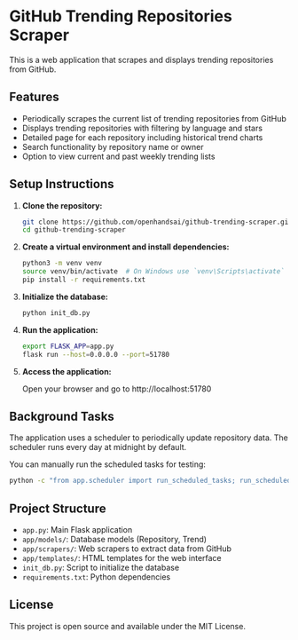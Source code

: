 # GitHub Trending Repositories Scraper

This is a web application that scrapes and displays trending repositories from GitHub.

## Features

- Periodically scrapes the current list of trending repositories from GitHub
- Displays trending repositories with filtering by language and stars
- Detailed page for each repository including historical trend charts
- Search functionality by repository name or owner
- Option to view current and past weekly trending lists

## Setup Instructions

1. **Clone the repository:**

   ```bash
   git clone https://github.com/openhandsai/github-trending-scraper.git
   cd github-trending-scraper
   ```

2. **Create a virtual environment and install dependencies:**

   ```bash
   python3 -m venv venv
   source venv/bin/activate  # On Windows use `venv\Scripts\activate`
   pip install -r requirements.txt
   ```

3. **Initialize the database:**

   ```bash
   python init_db.py
   ```

4. **Run the application:**

   ```bash
   export FLASK_APP=app.py
   flask run --host=0.0.0.0 --port=51780
   ```

5. **Access the application:**

   Open your browser and go to http://localhost:51780

## Background Tasks

The application uses a scheduler to periodically update repository data. The scheduler runs every day at midnight by default.

You can manually run the scheduled tasks for testing:

```bash
python -c "from app.scheduler import run_scheduled_tasks; run_scheduled_tasks()"
```

## Project Structure

- `app.py`: Main Flask application
- `app/models/`: Database models (Repository, Trend)
- `app/scrapers/`: Web scrapers to extract data from GitHub
- `app/templates/`: HTML templates for the web interface
- `init_db.py`: Script to initialize the database
- `requirements.txt`: Python dependencies

## License

This project is open source and available under the MIT License.